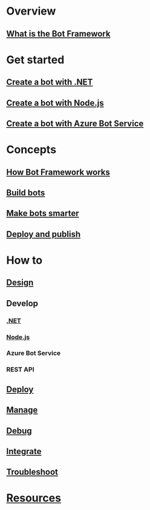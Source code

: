 # Overview
## [What is the Bot Framework](framework-overview.md)
# Get started
## [Create a bot with .NET](~/dotnet/getstarted.md)
## [Create a bot with Node.js](~/nodejs/getstarted.md)
## [Create a bot with Azure Bot Service](~/azure-bot-service/getstarted.md)
# Concepts
## [How Bot Framework works](overview-how-bot-framework-works.md)
## [Build bots](bot-framework-botbuilder-overview.md)
## [Make bots smarter](~/intelligent-bots.md)
## [Deploy and publish](~/publish-bot-overview.md)
# How to
## [Design](design/TOC.md)
## Develop
### [.NET](dotnet/TOC.md)
### [Node.js](nodejs/TOC.md)
### Azure Bot Service
### REST API
## [Deploy](deploy/TOC.md)
## [Manage](manage/TOC.md)
## [Debug](debug/TOC.md)
## [Integrate](integrate/TOC.md)
## [Troubleshoot](troubleshoot/TOC.md)
# [Resources](resources/TOC.md)
